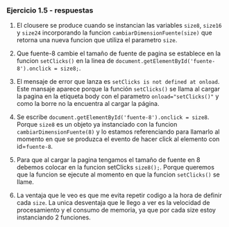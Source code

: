 ### Ejercicio 1.5 - respuestas

1. El clousere se produce cuando se instancian las variables `size8`, `size16` y `size24` incorporando la funcion `cambiarDimensionFuente(size)` que retorna una nueva funcion que utiliza el parametro `size`.

2. Que fuente-8 cambie el tamaño de fuente de pagina se establece en la funcion `setClicks()` en la linea de `document.getElementById('fuente-8').onclick = size8;`.

3. El mensaje de error que lanza es `setClicks is not defined at onload`. Este mansaje aparece porque la función `setClicks()` se llama al cargar la pagina en la etiqueta body con el parametro `onload="setClicks()"` y como la borre no la encuentra al cargar la página.

4. Se escribe `document.getElementById('fuente-8').onclick = size8`. Porque `size8` es un objeto ya instanciado con la funcion `cambiarDimensionFuente(8)` y lo estamos referenciando para llamarlo al momento en que se produzca el evento de hacer click al elemento con id=`fuente-8`.

5. Para que al cargar la pagina tengamos el tamaño de fuente en 8 debemos colocar en la funcion setClicks `size8();`. Porque queremos que la funcion se ejecute al momento en que la funcion `setClicks()` se llame.

6. La ventaja que le veo es que me evita repetir codigo a la hora de definir cada `size`. La unica desventaja que le llego a ver es la velocidad de procesamiento y el consumo de memoria, ya que por cada size estoy instanciando 2 funciones. 